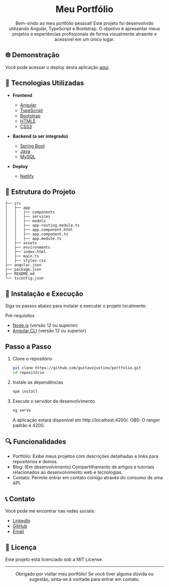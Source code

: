 # <h1 align="center">Meu Portfólio</h1>

<p align="center">Bem-vindo ao meu portfólio pessoal! Este projeto foi desenvolvido utilizando Angular, TypeScript e Bootstrap. O objetivo é apresentar meus projetos e experiências profissionais de forma visualmente atraente e acessível em um único lugar.</p>

## 🌐 Demonstração

Você pode acessar o deploy desta aplicação [aqui](https://luisgustavodev.netlify.app/).

## 🚀 Tecnologias Utilizadas

- **Frontend**
  - [Angular](https://angular.io/)
  - [TypeScript](https://www.typescriptlang.org/)
  - [Bootstrap](https://getbootstrap.com/)
  - [HTML5](https://developer.mozilla.org/en-US/docs/Web/Guide/HTML/HTML5)
  - [CSS3](https://developer.mozilla.org/en-US/docs/Web/CSS)
  
- **Backend (a ser integrado)**
  - [Spring Boot](https://spring.io/projects/spring-boot)
  - [Java](https://www.java.com/)
  - [MySQL](https://www.mysql.com/)

- **Deploy**
  - [Netlify](https://www.netlify.com/)

## 📁 Estrutura do Projeto

```plaintext
├── src
│   ├── app
│   │   ├── components
│   │   ├── services
│   │   ├── models
│   │   ├── app-routing.module.ts
│   │   ├── app.component.html
│   │   ├── app.component.ts
│   │   ├── app.module.ts
│   ├── assets
│   ├── environments
│   ├── index.html
│   ├── main.ts
│   ├── styles.css
├── angular.json
├── package.json
├── README.md
└── tsconfig.json
```

## 🔧 Instalação e Execução
Siga os passos abaixo para instalar e executar o projeto localmente:

Pré-requisitos
- [Node.js](https://nodejs.org/) (versão 12 ou superior)
- [Angular CLI](https://angular.dev/) (versão 12 ou superior)

## Passo a Passo
1. Clone o repositório
   ```bash
   git clone https://github.com/gustavojustino/portfolio.git
   cd repositório
    ```
2. Instale as dependências
   ```bash
   npm install
   ```
3. Execute o servidor de desenvolvimento
   ```bash
   ng serve
   ```
   A aplicação estará disponível em http://localhost:4200/. OBS: O ranger padrão é 4200.

## 🔍 Funcionalidades
- Portfólio: Exibe meus projetos com descrições detalhadas e links para repositórios e demos.
- Blog: (Em desenvolvimento) Compartilhamento de artigos e tutoriais relacionados ao desenvolvimento web e tecnologias.
- Contato: Permite entrar em contato comigo através do consumo de uma API.


## 📞 Contato
Você pode me encontrar nas redes sociais:

- [LinkedIn](https://www.linkedin.com/in/luis-gustavorj/)
- [GitHub](https://github.com/gustavojustino)
- [Email](gustavodasilvajustino98@gmail.com)

## 📝 Licença
Este projeto está licenciado sob a MIT License.
<hr>
<p align="center">Obrigado por visitar meu portfólio! Se você tiver alguma dúvida ou sugestão, sinta-se à vontade para entrar em contato.</p>
